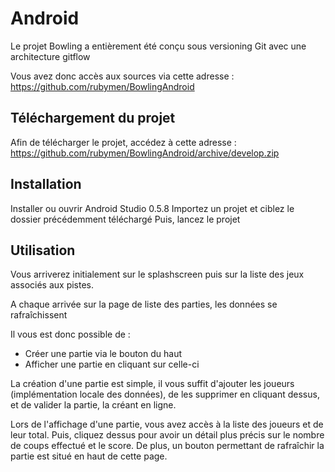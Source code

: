 # Android
Le projet Bowling a entièrement été conçu sous versioning Git avec une architecture gitflow

Vous avez donc accès aux sources via cette adresse : https://github.com/rubymen/BowlingAndroid

## Téléchargement du projet
Afin de télécharger le projet, accédez à cette adresse : https://github.com/rubymen/BowlingAndroid/archive/develop.zip

## Installation
Installer ou ouvrir Android Studio 0.5.8
Importez un projet et ciblez le dossier précédemment téléchargé
Puis, lancez le projet

## Utilisation
Vous arriverez initialement sur le splashscreen puis sur la liste des jeux associés aux pistes.

A chaque arrivée sur la page de liste des parties, les données se rafraîchissent

Il vous est donc possible de :
* Créer une partie via le bouton du haut
* Afficher une partie en cliquant sur celle-ci

La création d'une partie est simple, il vous suffit d'ajouter les joueurs (implémentation locale des données), de les supprimer en cliquant dessus, et de valider la partie, la créant en ligne.

Lors de l'affichage d'une partie, vous avez accès à la liste des joueurs et de leur total. Puis, cliquez dessus pour avoir un détail plus précis sur le nombre de coups effectué et le score.
De plus, un bouton permettant de rafraîchir la partie est situé en haut de cette page.
